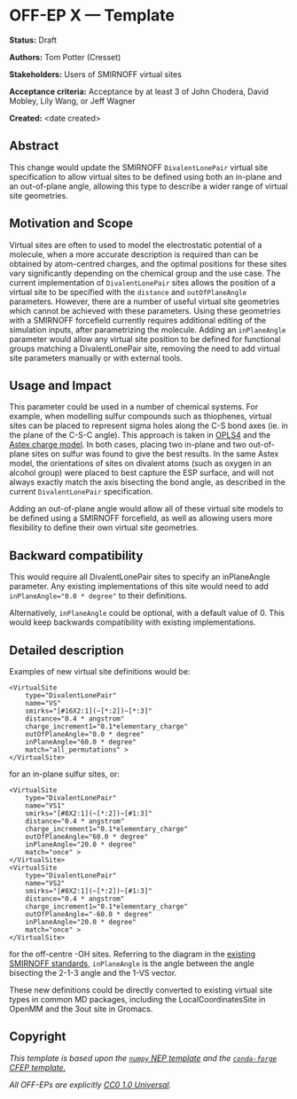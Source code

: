 # OFF-EP X — Template

**Status:** Draft

**Authors:** Tom Potter (Cresset)

**Stakeholders:** Users of SMIRNOFF virtual sites

**Acceptance criteria:** Acceptance by at least 3 of John Chodera, David Mobley, Lily Wang, or Jeff Wagner

**Created:** &lt;date created>

## Abstract

This change would update the SMIRNOFF `DivalentLonePair` virtual site specification to allow virtual sites to be defined using both
an in-plane and an out-of-plane angle, allowing this type to describe a wider range of virtual site geometries.

## Motivation and Scope

Virtual sites are often to used to model the electrostatic potential of a molecule, when a more accurate description is required than 
can be obtained by atom-centred charges, and the optimal positions for these sites vary significantly depending on the
chemical group and the use case.
The current implementation of `DivalentLonePair` sites allows the position of a virtual site to be specified with the `distance` and `outOfPlaneAngle` 
parameters. However, there are a number of useful virtual site geometries which cannot be achieved with these parameters. Using these geometries with a SMIRNOFF forcefield currently
requires additional editing of the simulation inputs, after parametrizing the molecule. Adding an
`inPlaneAngle` parameter would allow any virtual site position to be defined for functional groups matching a DivalentLonePair site, removing the need to add virtual site parameters
manually or with external tools.

## Usage and Impact

This parameter could be used in a number of chemical systems. For example, when modelling sulfur compounds such as thiophenes, virtual sites can be placed to represent sigma holes along the C-S bond axes (ie. in the plane of the C-S-C angle). 
This approach is taken in [OPLS4](https://pubmed.ncbi.nlm.nih.gov/34096718/) and the [Astex charge model](https://pubmed.ncbi.nlm.nih.gov/31553186/). In both cases, placing two in-plane and two out-of-plane sites on sulfur was found to give the best results. In the same Astex model, the orientations of sites on divalent atoms (such as oxygen in an alcohol group) were placed to best capture the ESP surface, and will not always exactly match the axis bisecting the bond angle, as described in the current `DivalentLonePair` specification.

Adding an out-of-plane angle would allow all of these virtual site models to be defined using a SMIRNOFF forcefield, as well as allowing users more flexibility to define their own virtual site geometries.

## Backward compatibility

This would require all DivalentLonePair sites to specify an inPlaneAngle parameter.
Any existing implementations of this site would need to add `inPlaneAngle="0.0 * degree"` to their definitions.

Alternatively, `inPlaneAngle` could be optional, with a default value of 0. This would keep backwards compatibility
with existing implementations.

## Detailed description

Examples of new virtual site definitions would be:
```
<VirtualSite
    type="DivalentLonePair"
    name="VS"
    smirks="[#16X2:1](~[*:2])~[*:3]"
    distance="0.4 * angstrom"
    charge_increment1="0.1*elementary_charge"
    outOfPlaneAngle="0.0 * degree"
    inPlaneAngle="60.0 * degree"
    match="all_permutations" >
</VirtualSite>
```
for an in-plane sulfur sites, or:
```
<VirtualSite
    type="DivalentLonePair"
    name="VS1"
    smirks="[#8X2:1](~[*:2])~[#1:3]"
    distance="0.4 * angstrom"
    charge_increment1="0.1*elementary_charge"
    outOfPlaneAngle="60.0 * degree"
    inPlaneAngle="20.0 * degree"
    match="once" >
</VirtualSite>
<VirtualSite
    type="DivalentLonePair"
    name="VS2"
    smirks="[#8X2:1](~[*:2])~[#1:3]"
    distance="0.4 * angstrom"
    charge_increment1="0.1*elementary_charge"
    outOfPlaneAngle="-60.0 * degree"
    inPlaneAngle="20.0 * degree"
    match="once" >
</VirtualSite>
```
for the off-centre -OH sites. Referring to the diagram in the [existing SMIRNOFF standards](https://openforcefield.github.io/standards/standards/smirnoff/#virtualsites-virtual-sites-for-off-atom-charges),
`inPlaneAngle` is the angle between the angle bisecting the 2-1-3 angle and the 1-VS vector.

These new definitions could be directly converted to existing virtual site types in common MD packages, including the LocalCoordinatesSite in OpenMM and the 3out site in Gromacs.

## Copyright

*This template is based upon the [``numpy`` NEP template](
https://github.com/numpy/numpy/blob/master/doc/neps/nep-template.rst) and the
[``conda-forge`` CFEP template.](https://github.com/conda-forge/cfep/blob/master/cfep-00.md)*

*All OFF-EPs are explicitly [CC0 1.0 Universal](https://creativecommons.org/publicdomain/zero/1.0/).*
